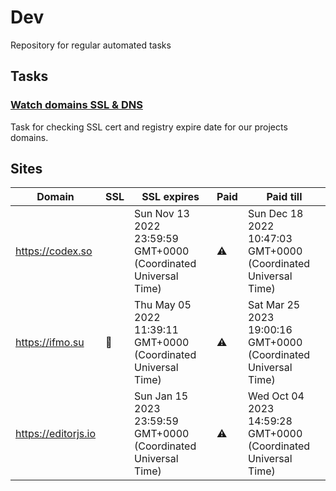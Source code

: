 # Dev

Repository for regular automated tasks

## Tasks

### [Watch domains SSL & DNS](.github/workflows/watch-domains-ssl-dns.yml)

Task for checking SSL cert and registry expire date for our projects domains.

## Sites

| Domain | SSL | SSL expires | Paid | Paid till |
| - | - | - | - | - |
| https://codex.so |  | Sun Nov 13 2022 23:59:59 GMT+0000 (Coordinated Universal Time) | ⚠️ | Sun Dec 18 2022 10:47:03 GMT+0000 (Coordinated Universal Time) |
| https://ifmo.su | 🧨 | Thu May 05 2022 11:39:11 GMT+0000 (Coordinated Universal Time) | ⚠️ | Sat Mar 25 2023 19:00:16 GMT+0000 (Coordinated Universal Time) |
| https://editorjs.io |  | Sun Jan 15 2023 23:59:59 GMT+0000 (Coordinated Universal Time) | ⚠️ | Wed Oct 04 2023 14:59:28 GMT+0000 (Coordinated Universal Time) |
